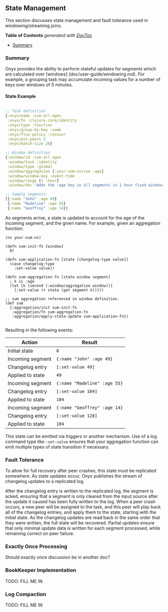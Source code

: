 ## State Management

This section discusses state management and fault tolerance used in windowing/streaming joins.

<!-- START doctoc generated TOC please keep comment here to allow auto update -->
<!-- DON'T EDIT THIS SECTION, INSTEAD RE-RUN doctoc TO UPDATE -->
**Table of Contents**  *generated with [DocToc](http://doctoc.herokuapp.com/)*

- [Summary](#summary)

<!-- END doctoc generated TOC please keep comment here to allow auto update -->

### Summary

Onyx provides the ability to perform stateful updates for segments which are
calculated over [windows] (doc/user-guide/windowing.md). For example, a
grouping task may accumulate incoming values for a number of keys over windows
of 5 minutes.

#### State Example

```clojure

;; Task definition
{:onyx/name :sum-all-ages
 :onyx/fn :clojure.core/identity
 :onyx/type :function
 :onyx/group-by-key :name
 :onyx/flux-policy :recover
 :onyx/min-peers 2
 :onyx/batch-size 20}

;; Window definition
{:window/id :sum-all-ages
 :window/task :identity
 :window/type :global
 :window/aggregation [:your-sum-ns/sum :age]
 :window/window-key :event-time
 :window/range [1 :hour]
 :window/doc "Adds the :age key in all segments in 1 hour fixed windows"}

;; Sample segments:
[{:name "John" :age 49}
 {:name "Madeline" :age 55}
 {:name "Geoffrey" :age 14}]
```

As segments arrive, a state is updated to account for the age of the incoming
segment, and the given name. For example, given an aggregation function:

```
(ns your-sum-ns)

(defn sum-init-fn [window]
  0)

(defn sum-application-fn [state [changelog-type value]]
  (case changelog-type
    :set-value value))

(defn sum-aggregation-fn [state window segment]
  ; k is :age
  (let [k (second (:window/aggregation window))]
    [:set-value (+ state (get segment k))]))

;; sum aggregation referenced in window definition.
(def sum
  {:aggregation/init sum-init-fn
   :aggregation/fn sum-aggregation-fn
   :aggregation/apply-state-update sum-application-fn})
    
```

Resulting in the following events:


| Action           | Result                       |
|------------------|------------------------------|
| Initial state    | `0`                          |
| Incoming segment | `{:name "John" :age 49}`     |
| Changelog entry  | `[:set-value 49]`            |
| Applied to state | `49`                         |
| Incoming segment | `{:name "Madeline" :age 55}` |
| Changelog entry  | `[:set-value 104]`           |
| Applied to state | `104`                        |
| Incoming segment | `{:name "Geoffrey" :age 14}` |
| Changelog entry  | `[:set-value 128]`           |
| Applied to state | `104`                        |

This state can be emitted via triggers or another mechanism.  Use of a log
command type like `:set-value` ensures that your aggregation function can emit
multiple types of state transition if necessary.

### Fault Tolerance

To allow for full recovery after peer crashes, this state must be replicated
somewhere. As state updates occur, Onyx publishes the stream of changelog updates
to a replicated log.

After the changelog entry is written to the replicated log, the segment is
acked, ensuring that a segment is only cleared from the input source after the
update it caused has been fully written to the log.  When a peer crash occurs,
a new peer will be assigned to the task, and this peer will play back all of
the changelog entries, and apply them to the state, starting with the initial
state. As the changelog updates are read back in the same order that they were
written, the full state will be recovered. Partial updates ensure that only
minimal update data is written for each segment processed, while remaining
correct on peer failure.

### Exactly Once Processing

Should exactly once discussion be in another doc?

### BookKeeper Implementation

TODO: FILL ME IN

### Log Compaction

TODO: FILL ME IN
